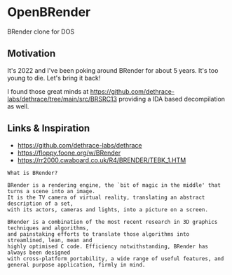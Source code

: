# OpenBRender

BRender clone for DOS

## Motivation

It's 2022 and I've been poking around BRender for about 5 years. It's too young to die. Let's bring it back!

I found those great minds at https://github.com/dethrace-labs/dethrace/tree/main/src/BRSRC13 providing a IDA based decompilation as well. 

## Links & Inspiration

* https://github.com/dethrace-labs/dethrace
* https://floppy.foone.org/w/BRender
* https://rr2000.cwaboard.co.uk/R4/BRENDER/TEBK_1.HTM

```
What is BRender?

BRender is a rendering engine, the `bit of magic in the middle' that turns a scene into an image. 
It is the TV camera of virtual reality, translating an abstract description of a set, 
with its actors, cameras and lights, into a picture on a screen.

BRender is a combination of the most recent research in 3D graphics techniques and algorithms, 
and painstaking efforts to translate those algorithms into streamlined, lean, mean and 
highly optimised C code. Efficiency notwithstanding, BRender has always been designed 
with cross-platform portability, a wide range of useful features, and 
general purpose application, firmly in mind.
```

